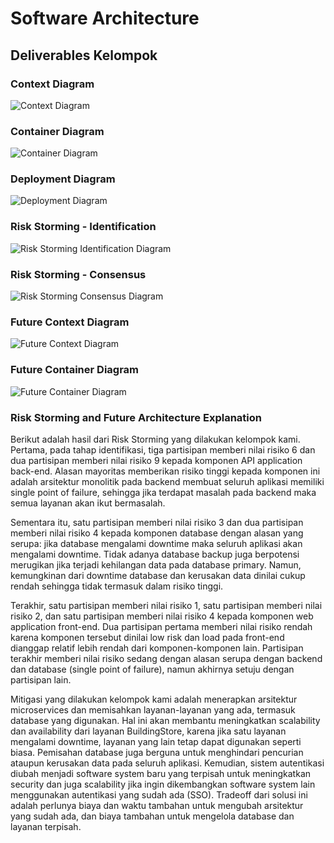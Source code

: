 # Software Architecture

## Deliverables Kelompok

### Context Diagram
![Context Diagram](diagram/ContextDiagram.png)
### Container Diagram
![Container Diagram](diagram/ContainerDiagram.png)
### Deployment Diagram
![Deployment Diagram](diagram/DeploymentDiagram.png)
### Risk Storming - Identification
![Risk Storming Identification Diagram](diagram/RiskStorming_Identification.png)
### Risk Storming - Consensus
![Risk Storming Consensus Diagram](diagram/RiskStorming_Consensus.png)
### Future Context Diagram
![Future Context Diagram](diagram/FutureContextDiagram.png)
### Future Container Diagram
![Future Container Diagram](diagram/FutureContainerDiagram.png)

### Risk Storming and Future Architecture Explanation
Berikut adalah hasil dari Risk Storming yang dilakukan kelompok kami. Pertama, pada tahap identifikasi, tiga partisipan memberi nilai risiko 6 dan dua partisipan memberi nilai risiko 9 kepada komponen API application back-end. Alasan mayoritas memberikan risiko tinggi kepada komponen ini adalah arsitektur monolitik pada backend membuat seluruh aplikasi memiliki single point of failure, sehingga jika terdapat masalah pada backend maka semua layanan akan ikut bermasalah. 

Sementara itu, satu partisipan memberi nilai risiko 3 dan dua partisipan memberi nilai risiko 4 kepada komponen database dengan alasan yang serupa: jika database mengalami downtime maka seluruh aplikasi akan mengalami downtime. Tidak adanya database backup juga berpotensi merugikan jika terjadi kehilangan data pada database primary. Namun, kemungkinan dari downtime database dan kerusakan data dinilai cukup rendah sehingga tidak termasuk dalam risiko tinggi. 

Terakhir, satu partisipan memberi nilai risiko 1, satu partisipan memberi nilai risiko 2, dan satu partisipan memberi nilai risiko 4 kepada komponen web application front-end. Dua partisipan pertama memberi nilai risiko rendah karena komponen tersebut dinilai low risk dan load pada front-end dianggap relatif lebih rendah dari komponen-komponen lain. Partisipan terakhir memberi nilai risiko sedang dengan alasan serupa dengan backend dan database (single point of failure), namun akhirnya setuju dengan partisipan lain.

Mitigasi yang dilakukan kelompok kami adalah menerapkan arsitektur microservices dan memisahkan layanan-layanan yang ada, termasuk database yang digunakan. Hal ini akan membantu meningkatkan scalability dan availability dari layanan BuildingStore, karena jika satu layanan mengalami downtime, layanan yang lain tetap dapat digunakan seperti biasa. Pemisahan database juga berguna untuk menghindari pencurian ataupun kerusakan data pada seluruh aplikasi. Kemudian, sistem autentikasi diubah menjadi software system baru yang terpisah untuk meningkatkan security dan juga scalability jika ingin dikembangkan software system lain menggunakan autentikasi yang sudah ada (SSO). Tradeoff dari solusi ini adalah perlunya biaya dan waktu tambahan untuk mengubah arsitektur yang sudah ada, dan biaya tambahan untuk mengelola database dan layanan terpisah.